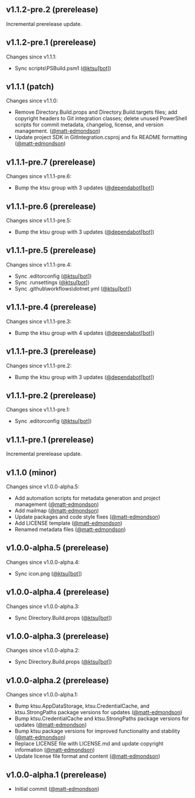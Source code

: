 ## v1.1.2-pre.2 (prerelease)

Incremental prerelease update.
## v1.1.2-pre.1 (prerelease)

Changes since v1.1.1:

- Sync scripts\PSBuild.psm1 ([@ktsu[bot]](https://github.com/ktsu[bot]))
## v1.1.1 (patch)

Changes since v1.1.0:

- Remove Directory.Build.props and Directory.Build.targets files; add copyright headers to Git integration classes; delete unused PowerShell scripts for commit metadata, changelog, license, and version management. ([@matt-edmondson](https://github.com/matt-edmondson))
- Update project SDK in GitIntegration.csproj and fix README formatting ([@matt-edmondson](https://github.com/matt-edmondson))
## v1.1.1-pre.7 (prerelease)

Changes since v1.1.1-pre.6:

- Bump the ktsu group with 3 updates ([@dependabot[bot]](https://github.com/dependabot[bot]))
## v1.1.1-pre.6 (prerelease)

Changes since v1.1.1-pre.5:

- Bump the ktsu group with 3 updates ([@dependabot[bot]](https://github.com/dependabot[bot]))
## v1.1.1-pre.5 (prerelease)

Changes since v1.1.1-pre.4:

- Sync .editorconfig ([@ktsu[bot]](https://github.com/ktsu[bot]))
- Sync .runsettings ([@ktsu[bot]](https://github.com/ktsu[bot]))
- Sync .github\workflows\dotnet.yml ([@ktsu[bot]](https://github.com/ktsu[bot]))
## v1.1.1-pre.4 (prerelease)

Changes since v1.1.1-pre.3:

- Bump the ktsu group with 4 updates ([@dependabot[bot]](https://github.com/dependabot[bot]))
## v1.1.1-pre.3 (prerelease)

Changes since v1.1.1-pre.2:

- Bump the ktsu group with 3 updates ([@dependabot[bot]](https://github.com/dependabot[bot]))
## v1.1.1-pre.2 (prerelease)

Changes since v1.1.1-pre.1:

- Sync .editorconfig ([@ktsu[bot]](https://github.com/ktsu[bot]))
## v1.1.1-pre.1 (prerelease)

Incremental prerelease update.
## v1.1.0 (minor)

Changes since v1.0.0-alpha.5:

- Add automation scripts for metadata generation and project management ([@matt-edmondson](https://github.com/matt-edmondson))
- Add mailmap ([@matt-edmondson](https://github.com/matt-edmondson))
- Update packages and code style fixes ([@matt-edmondson](https://github.com/matt-edmondson))
- Add LICENSE template ([@matt-edmondson](https://github.com/matt-edmondson))
- Renamed metadata files ([@matt-edmondson](https://github.com/matt-edmondson))
## v1.0.0-alpha.5 (prerelease)

Changes since v1.0.0-alpha.4:

- Sync icon.png ([@ktsu[bot]](https://github.com/ktsu[bot]))
## v1.0.0-alpha.4 (prerelease)

Changes since v1.0.0-alpha.3:

- Sync Directory.Build.props ([@ktsu[bot]](https://github.com/ktsu[bot]))
## v1.0.0-alpha.3 (prerelease)

Changes since v1.0.0-alpha.2:

- Sync Directory.Build.props ([@ktsu[bot]](https://github.com/ktsu[bot]))
## v1.0.0-alpha.2 (prerelease)

Changes since v1.0.0-alpha.1:

- Bump ktsu.AppDataStorage, ktsu.CredentialCache, and ktsu.StrongPaths package versions for updates ([@matt-edmondson](https://github.com/matt-edmondson))
- Bump ktsu.CredentialCache and ktsu.StrongPaths package versions for updates ([@matt-edmondson](https://github.com/matt-edmondson))
- Bump ktsu package versions for improved functionality and stability ([@matt-edmondson](https://github.com/matt-edmondson))
- Replace LICENSE file with LICENSE.md and update copyright information ([@matt-edmondson](https://github.com/matt-edmondson))
- Update license file format and content ([@matt-edmondson](https://github.com/matt-edmondson))
## v1.0.0-alpha.1 (prerelease)

- Initial commit ([@matt-edmondson](https://github.com/matt-edmondson))
